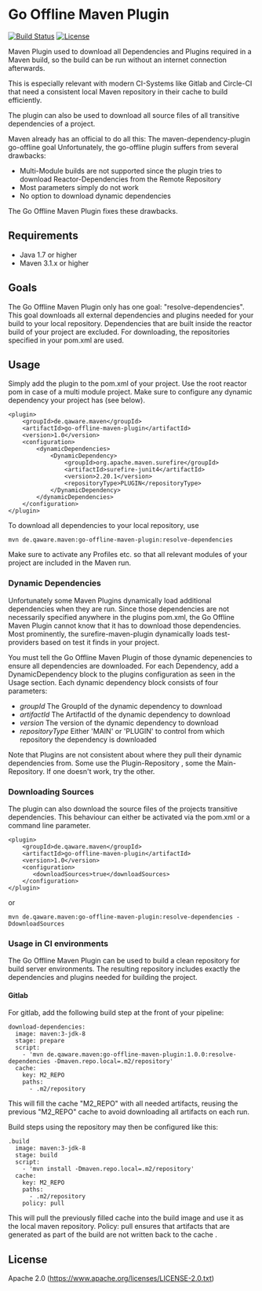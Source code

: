 # Go Offline Maven Plugin
[![Build Status](https://travis-ci.org/qaware/go-offline-maven-plugin.svg?branch=master)](https://travis-ci.org/qaware/go-offline-maven-plugin)
[![License](https://img.shields.io/badge/License-Apache%202.0-blue.svg)](https://opensource.org/licenses/Apache-2.0)

Maven Plugin used to download all Dependencies and Plugins required in a Maven build,
so the build can be run without an internet connection afterwards.

This is especially relevant with modern CI-Systems like Gitlab and Circle-CI that
need a consistent local Maven repository in their cache to build efficiently.

The plugin can also be used to download all source files of all transitive dependencies
of a project.

Maven already has an official to do all this: The maven-dependency-plugin go-offline goal
Unfortunately, the go-offline plugin suffers from several drawbacks:

- Multi-Module builds are not supported since the plugin tries to download Reactor-Dependencies from the Remote Repository
- Most parameters simply do not work
- No option to download dynamic dependencies

The Go Offline Maven Plugin fixes these drawbacks.  

## Requirements
- Java 1.7 or higher
- Maven 3.1.x or higher

## Goals
The Go Offline Maven Plugin only has one goal: "resolve-dependencies". This goal downloads
all external dependencies and plugins needed for your build to your local repository.
Dependencies that are built inside the reactor build of your project are excluded. For downloading,
the repositories specified in your pom.xml are used.

## Usage
Simply add the plugin to the pom.xml of your project. Use the root reactor pom in case of a multi module project.
Make sure to configure any dynamic dependency your project has (see below).

    <plugin>
        <groupId>de.qaware.maven</groupId>
        <artifactId>go-offline-maven-plugin</artifactId>
        <version>1.0</version>
        <configuration>
            <dynamicDependencies>
                <DynamicDependency>
                    <groupId>org.apache.maven.surefire</groupId>
                    <artifactId>surefire-junit4</artifactId>
                    <version>2.20.1</version>
                    <repositoryType>PLUGIN</repositoryType>
                </DynamicDependency>
            </dynamicDependencies>
        </configuration>
    </plugin>
    
To download all dependencies to your local repository, use
    
    mvn de.qaware.maven:go-offline-maven-plugin:resolve-dependencies

Make sure to activate any Profiles etc. so that all relevant modules of your project are included
in the Maven run.

### Dynamic Dependencies
Unfortunately some Maven Plugins dynamically load additional dependencies when they are run. Since those
dependencies are not necessarily specified anywhere in the plugins pom.xml, the Go Offline Maven Plugin
cannot know that it has to download those dependencies. Most prominently, the surefire-maven-plugin dynamically
loads test-providers based on test it finds in your project.

You must tell the Go Offline Maven Plugin of those dynamic depenencies to ensure all dependencies are downloaded.
For each Dependency, add a DynamicDependency block to the plugins configuration as seen in the Usage section.
Each dynamic dependency block consists of four parameters:

- *groupId* The GroupId of the dynamic dependency to download
- *artifactId* The ArtifactId of the dynamic dependency to download
- *version* The version of the dynamic dependency to download
- *repositoryType* Either 'MAIN' or 'PLUGIN' to control from which repository the dependency is downloaded

Note that Plugins are not consistent about where they pull their dynamic dependencies from. Some use the Plugin-Repository
, some the Main-Repository. If one doesn't work, try the other.

### Downloading Sources
The plugin can also download the source files of the projects transitive dependencies. This behaviour can either be activated via the pom.xml
or a command line parameter.

    <plugin>
        <groupId>de.qaware.maven</groupId>
        <artifactId>go-offline-maven-plugin</artifactId>
        <version>1.0</version>
        <configuration>
           <downloadSources>true</downloadSources>
        </configuration>
    </plugin>          
    
or

    mvn de.qaware.maven:go-offline-maven-plugin:resolve-dependencies -DdownloadSources
    
### Usage in CI environments
The Go Offline Maven Plugin can be used to build a clean repository for build server environments. The resulting repository includes exactly the dependencies and
plugins needed for building the project.

#### Gitlab

For gitlab, add the following build step at the front of your pipeline:

    download-dependencies:
      image: maven:3-jdk-8
      stage: prepare
      script:
        - 'mvn de.qaware.maven:go-offline-maven-plugin:1.0.0:resolve-dependencies -Dmaven.repo.local=.m2/repository'
      cache:
        key: M2_REPO
        paths:
          - .m2/repository
          
This will fill the cache "M2_REPO" with all needed artifacts, reusing the previous "M2_REPO" cache to avoid downloading all artifacts on each run.

Build steps using the repository may then be configured like this:

    .build
      image: maven:3-jdk-8
      stage: build
      script:
        - 'mvn install -Dmaven.repo.local=.m2/repository'
      cache:
        key: M2_REPO
        paths:
          - .m2/repository
        policy: pull

This will pull the previously filled cache into the build image and use it as the local maven repository.
Policy: pull ensures that artifacts that are generated as part of the build are not written back to the cache
                                                                                                             .
    
## License

Apache 2.0 (https://www.apache.org/licenses/LICENSE-2.0.txt) 
    
